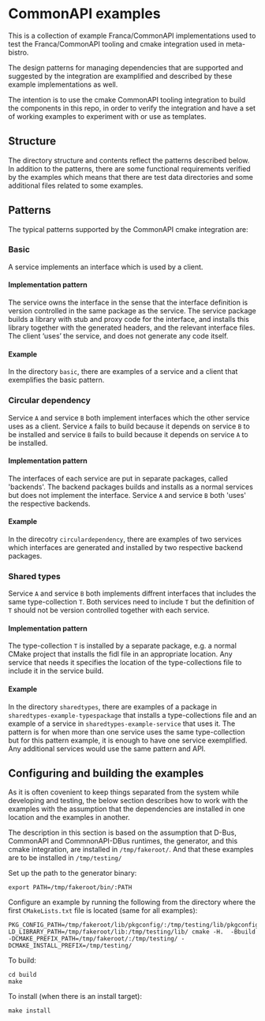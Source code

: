 
# CommonAPI examples

This is a collection of example Franca/CommonAPI implementations used to test the
Franca/CommonAPI tooling and cmake integration used in meta-bistro.

The design patterns for managing dependencies that are supported and suggested
by the integration are examplified and described by these example implementations as well.

The intention is to use the cmake CommonAPI tooling integration to build
the components in this repo, in order to verify the integration and have a set
of working examples to experiment with or use as templates.


## Structure

The directory structure and contents reflect the patterns described below.
In addition to the patterns, there are some functional requirements verified
by the examples which means that there are test data directories and some
additional files related to some examples.


## Patterns

The typical patterns supported by the CommonAPI cmake integration are:

### Basic
A service implements an interface which is used by a client.

#### Implementation pattern
The service owns the interface in the sense that the interface definition is version controlled
in the same package as the service. The service package builds a library with stub and proxy
code for the interface, and installs this library together with the generated headers,
and the relevant interface files. The client ‘uses’ the service, and does not generate any
code itself.

#### Example
In the directory `basic`, there are examples of a service and a client that exemplifies the
basic pattern.


### Circular dependency
Service `A` and service `B` both implement interfaces which the other service uses as a client.
Service `A` fails to build because it depends on service `B` to be installed and service `B` fails
to build because it depends on service `A` to be installed.

#### Implementation pattern
The interfaces of each service are put in separate packages, called 'backends'. The backend packages
builds and installs as a normal services but does not implement the interface. Service `A` and
service `B` both 'uses' the respective backends.

#### Example
In the direcotry `circulardependency`, there are examples of two services which interfaces are
generated and installed by two respective backend packages.


### Shared types
Service `A` and service `B` both implements diffrent interfaces that includes the same type-collection `T`.
Both services need to include `T` but the definition of `T` should not be version controlled together with
each service.

#### Implementation pattern
The type-collection `T` is installed by a separate package, e.g. a normal CMake project that installs
the fidl file in an appropriate location. Any service that needs it specifies the location of the
type-collections file to include it in the service build.

#### Example
In the directory `sharedtypes`, there are examples of a package in `sharedtypes-example-typespackage`
that installs a type-collections file and an example of a service in `sharedtypes-example-service`
that uses it. The pattern is for when more than one service uses the same type-collection but for
this pattern example, it is enough to have one service exemplified. Any additional services would use
the same pattern and API.


## Configuring and building the examples

As it is often covenient to keep things separated from the system while developing and testing,
the below section describes how to work with the examples with the assumption that the dependencies
are installed in one location and the examples in another.

The description in this section is based on the assumption that D-Bus, CommonAPI and
CommnonAPI-DBus runtimes, the generator, and this cmake integration, are installed in
`/tmp/fakeroot/`. And that these examples are to be installed in `/tmp/testing/`

Set up the path to the generator binary:

    export PATH=/tmp/fakeroot/bin/:PATH

Configure an example by running the following from the directory where the first `CMakeLists.txt`
file is located (same for all examples):

    PKG_CONFIG_PATH=/tmp/fakeroot/lib/pkgconfig/:/tmp/testing/lib/pkgconfig/ LD_LIBRARY_PATH=/tmp/fakeroot/lib:/tmp/testing/lib/ cmake -H.  -Bbuild -DCMAKE_PREFIX_PATH=/tmp/fakeroot/:/tmp/testing/ -DCMAKE_INSTALL_PREFIX=/tmp/testing/

To build:

    cd build
    make

To install (when there is an install target):

    make install
